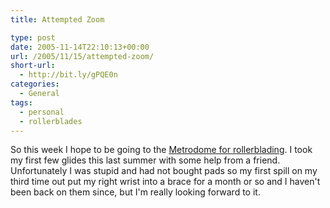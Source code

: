 ```yaml
---
title: Attempted Zoom

type: post
date: 2005-11-14T22:10:13+00:00
url: /2005/11/15/attempted-zoom/
short-url:
  - http://bit.ly/gPQE0n
categories:
  - General
tags:
  - personal
  - rollerblades
---
```

So this week I hope to be going to the <a href="http://www.roller-dome.com/">Metrodome for rollerblading</a>. I took my first few glides this last summer with some help from a friend. Unfortunately I was stupid and had not bought pads so my first spill on my third time out put my right wrist into a brace for a month or so and I haven't been back on them since, but I'm really looking forward to it.